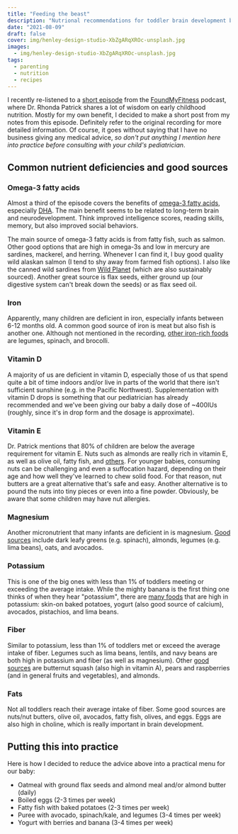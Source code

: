 ```yaml
---
title: "Feeding the beast"
description: "Nutrional recommendations for toddler brain development by Dr. Rhonda Patrick."
date: "2021-08-09"
draft: false
cover: img/henley-design-studio-XbZgARqXROc-unsplash.jpg
images:
  - img/henley-design-studio-XbZgARqXROc-unsplash.jpg
tags:
  - parenting
  - nutrition
  - recipes
---
```


I recently re-listened to a [short episode](https://podcasts.google.com/feed/aHR0cHM6Ly9wb2RjYXN0LmZvdW5kbXlmaXRuZXNzLmNvbS9yc3MueG1s/episode/YWxpcXVvdC0wMDEtcHJlZy1kZXY?sa=X&ved=0CAUQkfYCahcKEwjInKeQlaPyAhUAAAAAHQAAAAAQAg) from the [FoundMyFitness](https://www.foundmyfitness.com) podcast, where Dr. Rhonda Patrick shares a lot of wisdom on early childhood nutrition. Mostly for my own benefit, I decided to make a short post from my notes from this episode. Definitely refer to the original recording for more detailed information. Of course, it goes without saying that I have no business giving any medical advice, _so don't put anything I mention here into practice before consulting with your child's pediatrician_.

## Common nutrient deficiencies and good sources

### Omega-3 fatty acids

Almost a third of the episode covers the benefits of [omega-3 fatty acids](https://ods.od.nih.gov/factsheets/Omega3FattyAcids-Consumer/), especially [DHA](https://www.webmd.com/vitamins/ai/ingredientmono-864/docosahexaenoic-acid-dha). The main benefit seems to be related to long-term brain and neurodevelopment. Think improved intelligence scores, reading skills, memory, but also improved social behaviors.

The main source of omega-3 fatty acids is from fatty fish, such as salmon. Other good options that are high in omega-3s and low in mercury are sardines, mackerel, and herring. Whenever I can find it, I buy good quality wild alaskan salmon (I tend to shy away from farmed fish options). I also like the canned wild sardines from [Wild Planet](https://www.amazon.com/Wild-Planet-Sardines-Virgin-Lightly/dp/B003H7YHUW/) (which are also sustainably sourced). Another great source is flax seeds, either ground up (our digestive system can't break down the seeds) or as flax seed oil.

### Iron

Apparently, many children are deficient in iron, especially infants between 6-12 months old. A common good source of iron is meat but also fish is another one. Although not mentioned in the recording, [other iron-rich foods](https://www.healthline.com/nutrition/healthy-iron-rich-foods) are legumes, spinach, and brocolli.

### Vitamin D

A majority of us are deficient in vitamin D, especially those of us that spend quite a bit of time indoors and/or live in parts of the world that there isn't sufficient sunshine (e.g. in the Pacific Northwest). Supplementation with vitamin D drops is something that our pediatrician has already recommended and we've been giving our baby a daily dose of ~400IUs (roughly, since it's in drop form and the dosage is approximate).

### Vitamin E

Dr. Patrick mentions that 80% of children are below the average requirement for vitamin E. Nuts such as almonds are really rich in vitamin E, as well as olive oil, fatty fish, and [others](https://www.healthline.com/nutrition/foods-high-in-vitamin-e). For younger babies, consuming nuts can be challenging and even a suffocation hazard, depending on their age and how well they've learned to chew solid food. For that reason, nut butters are a great alternative that's safe and easy. Another alternative is to pound the nuts into tiny pieces or even into a fine powder. Obviously, be aware that some children may have nut allergies.

### Magnesium

Another micronutrient that many infants are deficient in is magnesium. [Good sources](https://www.healthline.com/nutrition/10-foods-high-in-magnesium) include dark leafy greens (e.g. spinach), almonds, legumes (e.g. lima beans), oats, and avocados.

### Potassium

This is one of the big ones with less than 1% of toddlers meeting or exceeding the average intake. While the mighty banana is the first thing one thinks of when they hear "potassium", there are [many foods](https://www.healthline.com/nutrition/high-potassium-foods) that are high in potassium: skin-on baked potatoes, yogurt (also good source of calcium), avocados, pistachios, and lima beans.

### Fiber

Similar to potassium, less than 1% of toddlers met or exceed the average intake of fiber. Legumes such as lima beans, lentils, and navy beans are both high in potassium and fiber (as well as magnesium). Other [good sources](https://www.healthline.com/nutrition/22-high-fiber-foods) are butternut squash (also high in vitamin A), pears and raspberries (and in general fruits and vegetables), and almonds.

### Fats

Not all toddlers reach their average intake of fiber. Some good sources are nuts/nut butters, olive oil, avocados, fatty fish, olives, and eggs. Eggs are also high in choline, which is really important in brain development.

## Putting this into practice

Here is how I decided to reduce the advice above into a practical menu for our baby:

- Oatmeal with ground flax seeds and almond meal and/or almond butter (daily)
- Boiled eggs (2-3 times per week)
- Fatty fish with baked potatoes (2-3 times per week)
- Puree with avocado, spinach/kale, and legumes (3-4 times per week)
- Yogurt with berries and banana (3-4 times per week)
